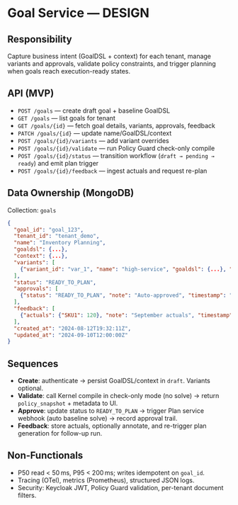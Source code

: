 # Goal Service — DESIGN

## Responsibility
Capture business intent (GoalDSL + context) for each tenant, manage variants and approvals, validate policy constraints, and trigger planning when goals reach execution-ready states.

## API (MVP)
- `POST /goals` — create draft goal + baseline GoalDSL
- `GET /goals` — list goals for tenant
- `GET /goals/{id}` — fetch goal details, variants, approvals, feedback
- `PATCH /goals/{id}` — update name/GoalDSL/context
- `POST /goals/{id}/variants` — add variant overrides
- `POST /goals/{id}/validate` — run Policy Guard check-only compile
- `POST /goals/{id}/status` — transition workflow (`draft → pending → ready`) and emit plan trigger
- `POST /goals/{id}/feedback` — ingest actuals and request re-plan

## Data Ownership (MongoDB)
Collection: `goals`

```json
{
  "goal_id": "goal_123",
  "tenant_id": "tenant_demo",
  "name": "Inventory Planning",
  "goaldsl": {...},
  "context": {...},
  "variants": [
    {"variant_id": "var_1", "name": "high-service", "goaldsl": {...}, "context": {...}}
  ],
  "status": "READY_TO_PLAN",
  "approvals": [
    {"status": "READY_TO_PLAN", "note": "Auto-approved", "timestamp": "2024-09-01T10:00:00Z"}
  ],
  "feedback": [
    {"actuals": {"SKU1": 120}, "note": "September actuals", "timestamp": "2024-09-10T12:00:00Z"}
  ],
  "created_at": "2024-08-12T19:32:11Z",
  "updated_at": "2024-09-10T12:00:00Z"
}
```

## Sequences
- **Create**: authenticate → persist GoalDSL/context in `draft`. Variants optional.
- **Validate**: call Kernel compile in check-only mode (no solve) → return `policy_snapshot` + metadata to UI.
- **Approve**: update status to `READY_TO_PLAN` → trigger Plan service webhook (auto baseline solve) → record approval trail.
- **Feedback**: store actuals, optionally annotate, and re-trigger plan generation for follow-up run.

## Non‑Functionals
- P50 read < 50 ms, P95 < 200 ms; writes idempotent on `goal_id`.
- Tracing (OTel), metrics (Prometheus), structured JSON logs.
- Security: Keycloak JWT, Policy Guard validation, per-tenant document filters.
